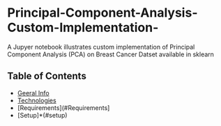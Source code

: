 # Principal-Component-Analysis-Custom-Implementation-
A Jupyer notebook illustrates custom implementation of Principal Component Analysis (PCA) on Breast Cancer Datset available in sklearn

## Table of Contents
* [Geeral Info](#general-info)
* [Technologies](#Technologies)
* [Requirements](#Requirements]
* [Setup]*(#setup)
